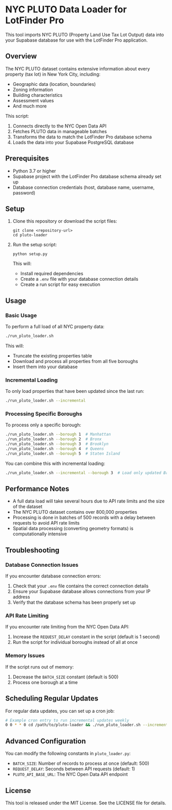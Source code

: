 # NYC PLUTO Data Loader for LotFinder Pro

This tool imports NYC PLUTO (Property Land Use Tax Lot Output) data into your Supabase database for use with the LotFinder Pro application.

## Overview

The NYC PLUTO dataset contains extensive information about every property (tax lot) in New York City, including:
- Geographic data (location, boundaries)
- Zoning information
- Building characteristics
- Assessment values
- And much more

This script:
1. Connects directly to the NYC Open Data API
2. Fetches PLUTO data in manageable batches
3. Transforms the data to match the LotFinder Pro database schema
4. Loads the data into your Supabase PostgreSQL database

## Prerequisites

- Python 3.7 or higher
- Supabase project with the LotFinder Pro database schema already set up
- Database connection credentials (host, database name, username, password)

## Setup

1. Clone this repository or download the script files:
   ```
   git clone <repository-url>
   cd pluto-loader
   ```

2. Run the setup script:
   ```
   python setup.py
   ```
   
   This will:
   - Install required dependencies
   - Create a `.env` file with your database connection details
   - Create a run script for easy execution

## Usage

### Basic Usage

To perform a full load of all NYC property data:

```bash
./run_pluto_loader.sh
```

This will:
- Truncate the existing properties table
- Download and process all properties from all five boroughs
- Insert them into your database

### Incremental Loading

To only load properties that have been updated since the last run:

```bash
./run_pluto_loader.sh --incremental
```

### Processing Specific Boroughs

To process only a specific borough:

```bash
./run_pluto_loader.sh --borough 1  # Manhattan
./run_pluto_loader.sh --borough 2  # Bronx
./run_pluto_loader.sh --borough 3  # Brooklyn
./run_pluto_loader.sh --borough 4  # Queens
./run_pluto_loader.sh --borough 5  # Staten Island
```

You can combine this with incremental loading:

```bash
./run_pluto_loader.sh --incremental --borough 3  # Load only updated Brooklyn properties
```

## Performance Notes

- A full data load will take several hours due to API rate limits and the size of the dataset
- The NYC PLUTO dataset contains over 800,000 properties
- Processing is done in batches of 500 records with a delay between requests to avoid API rate limits
- Spatial data processing (converting geometry formats) is computationally intensive

## Troubleshooting

### Database Connection Issues

If you encounter database connection errors:
1. Check that your `.env` file contains the correct connection details
2. Ensure your Supabase database allows connections from your IP address
3. Verify that the database schema has been properly set up

### API Rate Limiting

If you encounter rate limiting from the NYC Open Data API:
1. Increase the `REQUEST_DELAY` constant in the script (default is 1 second)
2. Run the script for individual boroughs instead of all at once

### Memory Issues

If the script runs out of memory:
1. Decrease the `BATCH_SIZE` constant (default is 500)
2. Process one borough at a time

## Scheduling Regular Updates

For regular data updates, you can set up a cron job:

```bash
# Example cron entry to run incremental updates weekly
0 0 * * 0 cd /path/to/pluto-loader && ./run_pluto_loader.sh --incremental >> pluto_update.log 2>&1
```

## Advanced Configuration

You can modify the following constants in `pluto_loader.py`:

- `BATCH_SIZE`: Number of records to process at once (default: 500)
- `REQUEST_DELAY`: Seconds between API requests (default: 1)
- `PLUTO_API_BASE_URL`: The NYC Open Data API endpoint

## License

This tool is released under the MIT License. See the LICENSE file for details.